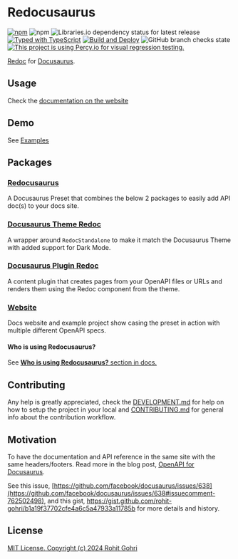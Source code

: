 # Redocusaurus

[![npm](https://img.shields.io/npm/v/redocusaurus)](https://www.npmjs.com/package/redocusaurus/)
![npm](https://img.shields.io/npm/dw/redocusaurus)
![Libraries.io dependency status for latest release](https://img.shields.io/librariesio/release/npm/redocusaurus)
[![Typed with TypeScript](https://img.shields.io/badge/Typed-555555.svg?logo=typescript&labelColor=fff)](https://www.typescriptlang.org/)
[![Build and Deploy](https://github.com/rohit-gohri/redocusaurus/actions/workflows/build.yml/badge.svg)](https://github.com/rohit-gohri/redocusaurus/actions/workflows/build.yml)
![GitHub branch checks state](https://img.shields.io/github/checks-status/rohit-gohri/redocusaurus/main?logo=github)
[![This project is using Percy.io for visual regression testing.](https://percy.io/static/images/percy-badge.svg)](https://percy.io/fef74697/redocusaurus)

[Redoc](https://github.com/redocly/redoc) for [Docusaurus](https://docusaurus.io/).

## Usage

Check the [documentation on the website](https://redocusaurus.vercel.app/docs)

## Demo

See [Examples](https://redocusaurus.vercel.app/examples/)

## Packages

### [Redocusaurus](./packages/redocusaurus)

A Docusaurus Preset that combines the below 2 packages to easily add API doc(s) to your docs site.

### [Docusaurus Theme Redoc](./packages/docusaurus-theme-redoc)

A wrapper around `RedocStandalone` to make it match the Docusaurus Theme with added support for Dark Mode.

### [Docusaurus Plugin Redoc](./packages/docusaurus-plugin-redoc)

A content plugin that creates pages from your OpenAPI files or URLs and renders them using the Redoc component from the theme.

### [Website](./website)

Docs website and example project show casing the preset in action with multiple different OpenAPI specs.

#### Who is using Redocusaurus?

See [**Who is using Redocusaurus?** section in docs.](https://redocusaurus.vercel.app/docs/who-is-using-redocusaurus)

## Contributing

Any help is greatly appreciated, check the [DEVELOPMENT.md](./DEVELOPMENT.md) for help on how to setup the project in your local and [CONTRIBUTING.md](./CONTRIBUTING.md) for general info about the contribution workflow.

## Motivation

To have the documentation and API reference in the same site with the same headers/footers. Read more in the blog post, [OpenAPI for Docusaurus](https://rohit.page/blog/projects/openapi-for-docusaurus/?utm_source=github&utm_medium=repo&utm_campaign=redocusaurus).

See this issue, [https://github.com/facebook/docusaurus/issues/638](https://github.com/facebook/docusaurus/issues/638#issuecomment-762502498), and this gist, <https://gist.github.com/rohit-gohri/b1a19f37702cfe4a6c5a47933a11785b> for more details and history.

## License

[MIT License. Copyright (c) 2024 Rohit Gohri](./LICENSE)
